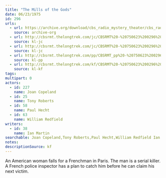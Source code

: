 ```yaml
---
title: "The Mills of the Gods"
date: 06/23/1975
id: 296
urls: 
  - url: https://archive.org/download/cbs_radio_mystery_theater/cbs_radio_mystery_theater-0251-0300.zip/cbs_radio_mystery_theater-0251-0300%2Fcbsrmt_0296_the_mills_of_the_gods.mp3
    source: archive-org
  - url: http://cbsrmt.thelongtrek.com/jc/CBSRMT%20-%20750623%200296%20Mills%20Of%20The%20Gods%20vbr%20fb2%20fair_jc.mp3
    source: kl-jc
  - url: http://cbsrmt.thelongtrek.com/jc/CBSRMT%20-%20750623%200296%20Mills%20Of%20The%20Gods%20vbr%20oz_jc.mp3
    source: kl-jc
  - url: http://cbsrmt.thelongtrek.com/pp/CBSRMT_pp%20-%20750623%200296%20The%20Mills%20of%20the%20Gods.mp3
    source: kl-pp
  - url: http://cbsrmt.thelongtrek.com/kf/CBSRMT%20-%20750623%200296%20The%20Mills%20Of%20The%20Gods_kf.mp3
    source: kl-kf
tags: 
multipart: 0
actors:  
  - id: 227
    name: Joan Copeland  
  - id: 25
    name: Tony Roberts  
  - id: 58
    name: Paul Hecht  
  - id: 63
    name: William Redfield
writers:  
  - id: 38
    name: Ian Martin
searchable: Joan Copeland,Tony Roberts,Paul Hecht,William Redfield Ian Martin
notes: 
descriptionSource: kf
---
```

An American woman falls for a Frenchman in Paris. The man is a serial killer. A French police inspector has a plan to catch him before he can claim his next victim.